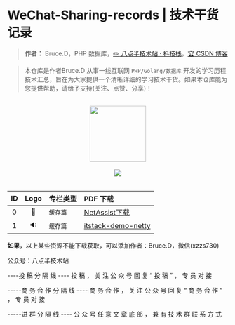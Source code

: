 # WeChat-Sharing-records | 技术干货记录

> **作者：** Bruce.D，PHP 数据库，[:pencil2: 八点半技术站 · 科技栈](#)，[:trophy: CSDN 博客](https://blog.csdn.net/qq_40884473)

> 本仓库是作者Bruce.D 从事一线互联网 ```PHP/Golang/数据库``` 开发的学习历程技术汇总，旨在为大家提供一个清晰详细的学习技术干货。如果本仓库能为您提供帮助，请给予支持(关注、点赞、分享)！

<br/>
<div align="center">
    <a href="https://bugstack.cn" style="text-decoration:none"><img src="https://bugstack.cn/assets/images/icon.svg" width="128px"></a>
</div>
<br/>  

<div align="center">
<a href="https://mp.weixin.qq.com/s/u3MtOpQfV2U3NV8iiYPhkQ" target="_blank"><img src="https://bugstack.cn/assets/images/onlinebook.svg"></a>

</div>
<br/>

|   ID  |   Logo  |   专栏类型  |   PDF 下载  |
|   :------:   |   :------:   |   :---    |   :---    |
|   0   |   :volcano: |   `缓存篇`  |   [NetAssist下载](###) |
|   1   |   :sound: |  `缓存篇`  |   [itstack-demo-netty](###) |

**如果**，以上某些资源不能下载获取，可以添加作者：Bruce.D，微信(xzzs730)

公众号：八点半技术站

----投 稿 分 隔 线 ----
投 稿 ， 关 注 公 众 号 回 复 “ 投 稿 ” ， 专 员 对 接

-----商 务 合 作 分 隔 线 ----
商 务 合 作 ， 关 注 公 众 号 回 复 “ 商 务 合 作 ” ， 专 员 对 接

-----进 群 分 隔 线 ----
公 众 号 任 意 文 章 底 部 ， 兼 有 技 术 群 联 系 方 式
